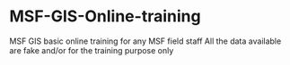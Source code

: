 # MSF-GIS-Online-training
MSF GIS basic online training for any MSF field staff
All the data available are fake and/or for the training purpose only
